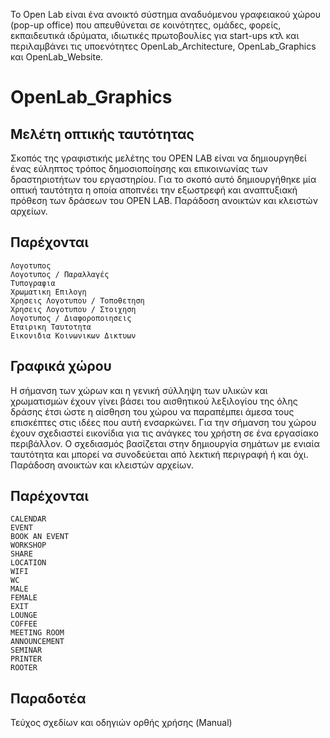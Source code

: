Το Open Lab είναι ένα ανοικτό σύστημα αναδυόμενου γραφειακού χώρου (pop-up office) που απευθύνεται σε κοινότητες, ομάδες, φορείς, εκπαιδευτικά ιδρύματα, ιδιωτικές πρωτοβουλίες για start-ups κτλ και περιλαμβάνει τις υποενότητες OpenLab_Architecture, OpenLab_Graphics και OpenLab_Website. 

# OpenLab_Graphics

## Μελέτη οπτικής ταυτότητας ##
Σκοπός της γραφιστικής μελέτης του OPEN LAB είναι να δημιουργηθεί ένας εύληπτος τρόπος δημοσιοποίησης και επικοινωνίας των δραστηριοτήτων του εργαστηρίου. Για το σκοπό αυτό δημιουργήθηκε μία οπτική ταυτότητα η οποία αποπνέει την εξωστρεφή και αναπτυξιακή πρόθεση των δράσεων του OPEN LAB. Παράδοση ανοικτών και κλειστών αρχείων.

## Παρέχονται ##

    Λογοτυπος
    Λογοτυπος / Παραλλαγές
    Τυπογραφια
    Χρωματικη Επιλογη
    Χρησεις Λογοτυπου / Τοποθετηση
    Χρησεις Λογοτυπου / Στοιχηση
    Λογοτυπος / Διαφοροποιησεις
    Εταιρικη Ταυτοτητα
    Εικονιδια Κοινωνικων Δικτυων

## Γραφικά χώρου 


Η σήμανση των χώρων και η γενική σύλληψη των υλικών και χρωματισμών έχουν γίνει βάσει του αισθητικού λεξιλογίου της όλης δράσης έτσι ώστε η αίσθηση του χώρου να παραπέμπει άμεσα τους επισκέπτες στις ιδέες που αυτή ενσαρκώνει. Για την σήμανση του χώρου έχουν σχεδιαστεί εικονίδια για τις ανάγκες του χρήστη σε ένα εργασίακο περιβάλλον. Ο σχεδιασμός βασίζεται στην δημιουργία σημάτων με ενιαία ταυτότητα και μπορεί να συνοδεύεται από λεκτική περιγραφή ή και όχι. Παράδοση ανοικτών και κλειστών αρχείων.

## Παρέχονται  ##

    CALENDAR
    EVENT
    BOOK AN EVENT
    WORKSHOP
    SHARE
    LOCATION
    WIFI
    WC
    MALE
    FEMALE
    EXIT
    LOUNGE
    COFFEE
    MEETING ROOM
    ANNOUNCEMENT
    SEMINAR
    PRINTER
    ROOTER


## Παραδοτέα ##

Τεύχος σχεδίων και οδηγιών ορθής χρήσης (Manual)

